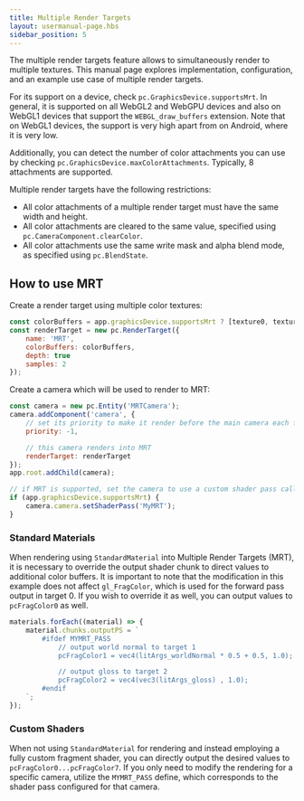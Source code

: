 ```yaml
---
title: Multiple Render Targets
layout: usermanual-page.hbs
sidebar_position: 5
---
```


The multiple render targets feature allows to simultaneously render to multiple textures. This manual page explores implementation, configuration, and an example use case of multiple render targets.

For its support on a device, check `pc.GraphicsDevice.supportsMrt`. In general, it is supported on all WebGL2 and WebGPU devices and also on WebGL1 devices that support the `WEBGL_draw_buffers` extension. Note that on WebGL1 devices, the support is very high apart from on Android, where it is very low.

Additionally, you can detect the number of color attachments you can use by checking `pc.GraphicsDevice.maxColorAttachments`. Typically, 8 attachments are supported.

Multiple render targets have the following restrictions:

- All color attachments of a multiple render target must have the same width and height.
- All color attachments are cleared to the same value, specified using `pc.CameraComponent.clearColor`.
- All color attachments use the same write mask and alpha blend mode, as specified using `pc.BlendState`.

## How to use MRT

Create a render target using multiple color textures:

```javascript 
const colorBuffers = app.graphicsDevice.supportsMrt ? [texture0, texture1, texture2] : [texture0];
const renderTarget = new pc.RenderTarget({
    name: 'MRT',
    colorBuffers: colorBuffers,
    depth: true
    samples: 2
});
```

Create a camera which will be used to render to MRT:

```javascript 
const camera = new pc.Entity('MRTCamera');
camera.addComponent('camera', {
    // set its priority to make it render before the main camera each frame
    priority: -1,

    // this camera renders into MRT
    renderTarget: renderTarget
});
app.root.addChild(camera);

// if MRT is supported, set the camera to use a custom shader pass called MyMRT
if (app.graphicsDevice.supportsMrt) {
    camera.camera.setShaderPass('MyMRT');
}
```

### Standard Materials

When rendering using `StandardMaterial` into Multiple Render Targets (MRT), it is necessary to override the output shader chunk to direct values to additional color buffers. It is important to note that the modification in this example does not affect `gl_FragColor`, which is used for the forward pass output in target 0. If you wish to override it as well, you can output values to `pcFragColor0` as well.

```javascript 
materials.forEach((material) => {
    material.chunks.outputPS = `
        #ifdef MYMRT_PASS
            // output world normal to target 1
            pcFragColor1 = vec4(litArgs_worldNormal * 0.5 + 0.5, 1.0);

            // output gloss to target 2
            pcFragColor2 = vec4(vec3(litArgs_gloss) , 1.0);
        #endif
    `;
});
```

### Custom Shaders

When not using `StandardMaterial` for rendering and instead employing a fully custom fragment shader, you can directly output the desired values to `pcFragColor0...pcFragColor7`. If you only need to modify the rendering for a specific camera, utilize the `MYMRT_PASS` define, which corresponds to the shader pass configured for that camera.

